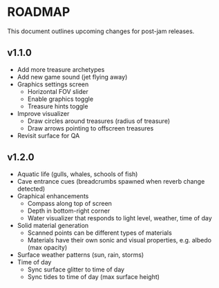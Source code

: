 # ROADMAP
This document outlines upcoming changes for post-jam releases.

## v1.1.0
- Add more treasure archetypes
- Add new game sound (jet flying away)
- Graphics settings screen
  - Horizontal FOV slider
  - Enable graphics toggle
  - Treasure hints toggle
- Improve visualizer
  - Draw circles around treasures (radius of treasure)
  - Draw arrows pointing to offscreen treasures
- Revisit surface for QA

## v1.2.0
- Aquatic life (gulls, whales, schools of fish)
- Cave entrance cues (breadcrumbs spawned when reverb change detected)
- Graphical enhancements
  - Compass along top of screen
  - Depth in bottom-right corner
  - Water visualizer that responds to light level, weather, time of day
- Solid material generation
  - Scanned points can be different types of materials
  - Materials have their own sonic and visual properties, e.g. albedo (max opacity)
- Surface weather patterns (sun, rain, storms)
- Time of day
  - Sync surface glitter to time of day
  - Sync tides to time of day (max surface height)

